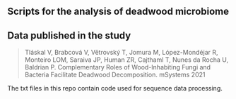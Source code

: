 ## Scripts for the analysis of deadwood microbiome
## Data published in the study
> Tláskal V, Brabcová V, Větrovský T, Jomura M, López-Mondéjar R, Monteiro LOM, Saraiva JP, Human ZR, Cajthaml T, Nunes da Rocha U, Baldrian P. 
> Complementary Roles of Wood-Inhabiting Fungi and Bacteria Facilitate Deadwood Decomposition. mSystems 2021

The txt files in this repo contain code used for sequence data processing.
